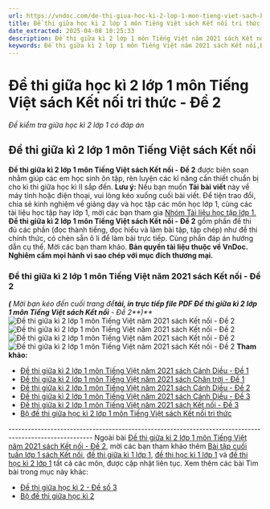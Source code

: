 ```yaml
---
url: https://vndoc.com/de-thi-giua-hoc-ki-2-lop-1-mon-tieng-viet-sach-ket-noi-tri-thuc-de-2-228042
title: Đề thi giữa học kì 2 lớp 1 môn Tiếng Việt sách Kết nối tri thức - Đề 2 - Đề kiểm tra giữa học kì 2 lớp 1 có đáp án - VnDoc.com
date_extracted: 2025-04-08 10:25:33
description: Đề thi giữa kì 2 lớp 1 môn Tiếng Việt năm 2021 sách Kết nối - Đề 2 được soạn nhằm giúp các em HS ôn luyện, chuẩn bị sẵn sàng cho bài thi giữa kì 2 sắp tới.
keywords: Đề thi giữa kì 2 lớp 1 môn Tiếng Việt năm 2021 sách Kết nối,Đề kiểm tra giữa kì 2 lớp 1 môn Tiếng Việt năm 2020 - 2021,Đề kiểm tra giữa kì 2 lớp 1 môn Tiếng Việt năm 2021,Đề kiểm tra giữa kì 2 lớp 1 môn Tiếng Việt năm học 2021,Đề thi giữa học kì 2 môn Tiếng Việt lớp 1,Đề thi giữa kì 2 lớp 1 môn Tiếng Việt,Đề thi giữa kì 2 môn Tiếng Việt lớp 1 năm 2021,Đề thi giữa kì 2 lớp 1 theo chương trình mới,Đề kiểm tra giữa học kì 2 lớp 1 theo chương trình mới
---
```


# Đề thi giữa học kì 2 lớp 1 môn Tiếng Việt sách Kết nối tri thức - Đề 2
 _Đề kiểm tra giữa học kì 2 lớp 1 có đáp án_
## Đề thi giữa kì 2 lớp 1 môn Tiếng Việt sách Kết nối
**Đề thi giữa kì 2 lớp 1 môn Tiếng Việt sách Kết nối - Đề 2** được biên soạn nhằm giúp các em học sinh ôn tập, rèn luyện các kĩ năng cần thiết chuẩn bị cho kì thi giữa học kì II sắp đến.
**Lưu ý:** Nếu bạn muốn **Tải bài viết** này về máy tính hoặc điện thoại, vui lòng kéo xuống cuối bài viết.
Để tiện trao đổi, chia sẻ kinh nghiệm về giảng dạy và học tập các môn học lớp 1, cùng các tài liệu học tập hay lớp 1, mời các bạn tham gia [Nhóm Tài liệu học tập lớp 1.](<https://vndoc.com/goto?q=aHR0cHM6Ly93d3cuZmFjZWJvb2suY29tL2dyb3Vwcy9UYWkubGlldS5ob2MudGFwLmxvcC4xLlZORE9D>)
**Đề thi giữa kì 2 lớp 1 môn Tiếng Việt sách Kết nối - Đề 2** gồm phần đề thi đủ các phần \(đọc thành tiếng, đọc hiểu và làm bài tập, tập chép\) như đề thi chính thức, có chèn sẵn ô li để làm bài trực tiếp. Cùng phần đáp án hướng dẫn cụ thể. Mời các bạn tham khảo.
**Bản quyền tài liệu thuộc về VnDoc. Nghiêm cấm mọi hành vi sao chép với mục đích thương mại.**
### Đề thi giữa kì 2 lớp 1 môn Tiếng Việt năm 2021 sách Kết nối - Đề 2
 _**\(** Mời bạn kéo đến cuối trang để**tải, in trực tiếp file PDF Đề thi giữa kì 2 lớp 1 môn Tiếng Việt sách Kết nối** \- Đề 2**\)**_
![Đề thi giữa kì 2 lớp 1 môn Tiếng Việt năm 2021 sách Kết nối - Đề 2](https://i.vdoc.vn/data/image/2021/03/05/de-thi-giua-ki-2-lop-1-mon-tieng-viet-sach-ket-noi-de-2-1.png)
![Đề thi giữa kì 2 lớp 1 môn Tiếng Việt năm 2021 sách Kết nối - Đề 2](https://i.vdoc.vn/data/image/2021/03/05/de-thi-giua-ki-2-lop-1-mon-tieng-viet-sach-ket-noi-de-2-2.png)
![Đề thi giữa kì 2 lớp 1 môn Tiếng Việt năm 2021 sách Kết nối - Đề 2](https://i.vdoc.vn/data/image/2021/03/05/de-thi-giua-ki-2-lop-1-mon-tieng-viet-sach-ket-noi-de-2-3.png)
![Đề thi giữa kì 2 lớp 1 môn Tiếng Việt năm 2021 sách Kết nối - Đề 2](https://i.vdoc.vn/data/image/2021/03/05/de-thi-giua-ki-2-lop-1-mon-tieng-viet-sach-ket-noi-de-2-4.png)
**Tham khảo:**
  * [Đề thi giữa kì 2 lớp 1 môn Tiếng Việt năm 2021 sách Cánh Diều - Đề 1](<https://vndoc.com/de-thi-giua-hoc-ki-2-lop-1-mon-tieng-viet-sach-canh-dieu-de-1-227488>)
  * [Đề thi giữa kì 2 lớp 1 môn Tiếng Việt năm 2021 sách Chân trời - Đề 1](<https://vndoc.com/de-thi-giua-hoc-ki-2-lop-1-mon-tieng-viet-sach-chan-troi-sang-tao-de-1-227505>)
  * [Đề thi giữa kì 2 lớp 1 môn Tiếng Việt năm 2021 sách Cánh Diều - Đề 2](<https://vndoc.com/de-thi-giua-hoc-ki-2-lop-1-mon-tieng-viet-sach-canh-dieu-de-2-228009>)
  * [Đề thi giữa kì 2 lớp 1 môn Tiếng Việt năm 2021 sách Cánh Diều - Đề 3](<https://vndoc.com/de-thi-giua-hoc-ki-2-lop-1-mon-tieng-viet-sach-canh-dieu-de-3-228025>)
  * [Đề thi giữa kì 2 lớp 1 môn Tiếng Việt năm 2021 sách Kết nối - Đề 3](<https://vndoc.com/de-thi-giua-hoc-ki-2-lop-1-mon-tieng-viet-sach-ket-noi-tri-thuc-de-3-228064>)
  * [Bộ đề thi giữa học kì 2 lớp 1 môn Tiếng Việt sách Kết nối tri thức](<https://vndoc.com/bo-de-thi-giua-hoc-ki-2-lop-1-mon-tieng-viet-sach-ket-noi-tri-thuc-228067>)

\--------------------------------------------------------------------------------------------------------
Ngoài bài [Đề thi giữa kì 2 lớp 1 môn Tiếng Việt năm 2021 sách Kết nối - Đề 2](<https://vndoc.com/de-thi-giua-hoc-ki-2-lop-1-mon-tieng-viet-sach-ket-noi-tri-thuc-de-2-228042>), mời các bạn tham khảo thêm [Bài tập cuối tuần lớp 1 sách Kết nối](<https://vndoc.com/bai-tap-cuoi-tuan-tieng-viet-lop-1-ket-noi-tri-thuc>), [đề thi giữa kì 1 lớp 1](<https://vndoc.com/de-thi-giua-ki-1-lop1>), [đề thi học kì 1 lớp 1](<https://vndoc.com/de-thi-hoc-ki-1-lop1>) và [đề thi học kì 2 lớp 1](<https://vndoc.com/de-thi-hoc-ki-2-lop1>) tất cả các môn, được cập nhật liên tục.
Xem thêm các bài Tìm bài trong mục này khác:
  * [Đề thi giữa học kì 2 - Đề số 3](</de-thi-giua-hoc-ki-2-lop-1-mon-tieng-viet-sach-ket-noi-tri-thuc-de-3-228064>)
  * [Bộ đề thi giữa học kì 2](</bo-de-thi-giua-hoc-ki-2-lop-1-mon-tieng-viet-sach-ket-noi-tri-thuc-228067>)

